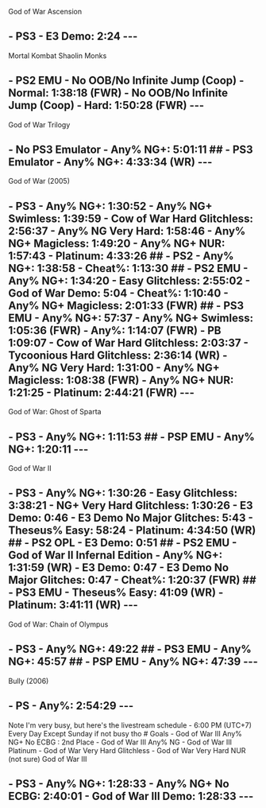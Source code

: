God of War Ascension
## - **PS3** - **E3 Demo**: 2:24 ---
Mortal Kombat Shaolin Monks
## - **PS2 EMU** - **No OOB/No Infinite Jump (Coop) - Normal**: 1:38:18 **(FWR)** - **No OOB/No Infinite Jump (Coop) - Hard**: 1:50:28 **(FWR)** ---
God of War Trilogy
## - **No PS3 Emulator** - **Any% NG+**: 5:01:11 ## - **PS3 Emulator** - **Any% NG+**: 4:33:34 **(WR)** ---
God of War (2005)
## - **PS3** - **Any% NG+**: 1:30:52 - **Any% NG+ Swimless**: 1:39:59 - **Cow of War Hard Glitchless**: 2:56:37 - **Any% NG Very Hard**: 1:58:46 - **Any% NG+ Magicless**: 1:49:20 - **Any% NG+ NUR**: 1:57:43 - **Platinum**: 4:33:26 ## - **PS2** - **Any% NG+**: 1:38:58 - **Cheat%**: 1:13:30 ## - **PS2 EMU** - **Any% NG+**: 1:34:20 - **Easy Glitchless**: 2:55:02 - **God of War Demo**: 5:04 - **Cheat%**: 1:10:40 - **Any% NG+ Magicless**: 2:01:33 **(FWR)** ## - **PS3 EMU** - **Any% NG+**: 57:37 - **Any% NG+ Swimless**: 1:05:36 **(FWR)** - **Any%**: 1:14:07 **(FWR)** - PB 1:09:07 - **Cow of War Hard Glitchless**: 2:03:37 - **Tycoonious Hard Glitchless**: 2:36:14 **(WR)** - **Any% NG Very Hard**: 1:31:00 - **Any% NG+ Magicless**: 1:08:38 **(FWR)** - **Any% NG+ NUR**: 1:21:25 - **Platinum**: 2:44:21 **(FWR)** ---
God of War: Ghost of Sparta
## - **PS3** - **Any% NG+**: 1:11:53 ## - **PSP EMU** - **Any% NG+**: 1:20:11 ---
God of War II
## - **PS3** - **Any% NG+**: 1:30:26 - **Easy Glitchless**: 3:38:21 - **NG+ Very Hard Glitchless**: 1:30:26 - **E3 Demo**: 0:46 - **E3 Demo No Major Glitches**: 5:43 - **Theseus% Easy**: 58:24 - **Platinum**: 4:34:50 **(WR)** ## - **PS2 OPL** - **E3 Demo**: 0:51 ## - **PS2 EMU** - **God of War II Infernal Edition - Any% NG+**: 1:31:59 **(WR)** - **E3 Demo**: 0:47 - **E3 Demo No Major Glitches**: 0:47 - **Cheat%**: 1:20:37 **(FWR)** ## - **PS3 EMU** - **Theseus% Easy**: 41:09 **(WR)** - **Platinum**: 3:41:11 **(WR)** ---
God of War: Chain of Olympus
## - **PS3** - **Any% NG+**: 49:22 ## - **PS3 EMU** - **Any% NG+**: 45:57 ## - **PSP EMU** - **Any% NG+**: 47:39 ---
Bully (2006)
## - **PS** - **Any%**: 2:54:29 ---
Note
I'm very busy, but here's the livestream schedule - 6:00 PM (UTC+7) Every Day Except Sunday if not busy tho # Goals - God of War III Any% NG+ No ECBG : 2nd Place - God of War III Any% NG - God of War III Platinum - God of War Very Hard Glitchless - God of War Very Hard NUR (not sure)
God of War III
## - **PS3** - **Any% NG+**: 1:28:33 - **Any% NG+ No ECBG**: 2:40:01 - **God of War III Demo**: 1:28:33 ---
